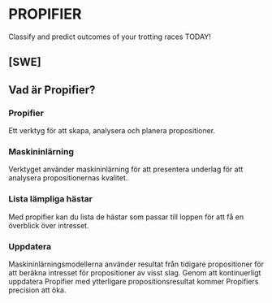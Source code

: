 # PROPIFIER
Classify and predict outcomes of your trotting races TODAY!


## [SWE]
## Vad är Propifier?

### Propifier
Ett verktyg för att skapa, analysera och planera propositioner. 

### Maskininlärning
Verktyget använder maskininlärning för att presentera underlag för att analysera propositionernas kvalitet.

### Lista lämpliga hästar
Med propifier kan du lista de hästar som passar till loppen för att få en överblick över intresset.

### Uppdatera
Maskininlärningsmodellerna använder resultat från tidigare propositioner för att beräkna intresset för propositioner av visst slag. Genom att kontinuerligt uppdatera Propifier med ytterligare propositionsresultat kommer Propifiers precision att öka.